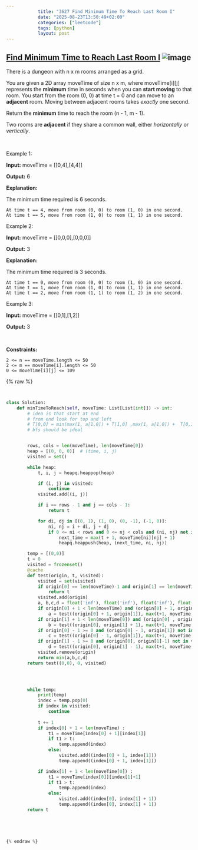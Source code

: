 ```yaml
---
            title: "3627 Find Minimum Time To Reach Last Room I"
            date: "2025-08-23T13:50:49+02:00"
            categories: ["leetcode"]
            tags: [python]
            layout: post
---
```

            
## [Find Minimum Time to Reach Last Room I](https://leetcode.com/problems/find-minimum-time-to-reach-last-room-i) ![image](https://img.shields.io/badge/Difficulty-Medium-orange)

There is a dungeon with n x m rooms arranged as a grid.

You are given a 2D array moveTime of size n x m, where moveTime[i][j] represents the **minimum** time in seconds when you can **start moving** to that room. You start from the room (0, 0) at time t = 0 and can move to an **adjacent** room. Moving between adjacent rooms takes *exactly* one second.

Return the **minimum** time to reach the room (n - 1, m - 1).

Two rooms are **adjacent** if they share a common wall, either *horizontally* or *vertically*.

 

Example 1:

**Input:** moveTime = [[0,4],[4,4]]

**Output:** 6

**Explanation:**

The minimum time required is 6 seconds.

	At time t == 4, move from room (0, 0) to room (1, 0) in one second.
	At time t == 5, move from room (1, 0) to room (1, 1) in one second.

Example 2:

**Input:** moveTime = [[0,0,0],[0,0,0]]

**Output:** 3

**Explanation:**

The minimum time required is 3 seconds.

	At time t == 0, move from room (0, 0) to room (1, 0) in one second.
	At time t == 1, move from room (1, 0) to room (1, 1) in one second.
	At time t == 2, move from room (1, 1) to room (1, 2) in one second.

Example 3:

**Input:** moveTime = [[0,1],[1,2]]

**Output:** 3

 

**Constraints:**

	2 <= n == moveTime.length <= 50
	2 <= m == moveTime[i].length <= 50
	0 <= moveTime[i][j] <= 109

{% raw %}


```python


class Solution:
    def minTimeToReach(self, moveTime: List[List[int]]) -> int:
        # idea is that start at end
        # from end look for top and left
        # T[0,0] = min(max(1, a[1,0]) + T[1,0] ,max(1, a[1,0]) +  T[0,1]) 
        # bfs should be ideal


        rows, cols = len(moveTime), len(moveTime[0])
        heap = [(0, 0, 0)]  # (time, i, j)
        visited = set()

        while heap:
            t, i, j = heapq.heappop(heap)

            if (i, j) in visited:
                continue
            visited.add((i, j))

            if i == rows - 1 and j == cols - 1:
                return t

            for di, dj in [(0, 1), (1, 0), (0, -1), (-1, 0)]:
                ni, nj = i + di, j + dj
                if 0 <= ni < rows and 0 <= nj < cols and (ni, nj) not in visited:
                    next_time = max(t + 1, moveTime[ni][nj] + 1)
                    heapq.heappush(heap, (next_time, ni, nj))

        temp = [(0,0)]
        t = 0
        visited = frozenset()
        @cache
        def test(origin, t, visited):
            visited = set(visited)
            if origin[0] == len(moveTime)-1 and origin[1] == len(moveTime[0])-1:
                return t 
            visited.add(origin)
            a, b,c,d = float('inf'), float('inf'), float('inf'), float('inf')
            if origin[0] + 1 < len(moveTime) and (origin[0] + 1, origin[1]) not in visited:
                a = test((origin[0] + 1, origin[1]), max(t+1, moveTime[origin[0] + 1][origin[1]] + 1), frozenset(visited))
            if origin[1] + 1 < len(moveTime[0]) and (origin[0] , origin[1]+1) not in visited:
                b = test((origin[0], origin[1] + 1), max(t+1, moveTime[origin[0]][origin[1] + 1] + 1), frozenset(visited))
            if origin[0] - 1 >= 0 and (origin[0] - 1, origin[1]) not in visited:
                c = test((origin[0] - 1, origin[1]), max(t+1, moveTime[origin[0] - 1][origin[1]] + 1), frozenset(visited))
            if origin[1] - 1 >= 0 and (origin[0], origin[1]-1) not in visited:
                d = test((origin[0], origin[1] - 1), max(t+1, moveTime[origin[0]][origin[1] - 1] + 1), frozenset(visited)) 
            visited.remove(origin)
            return min(a,b,c,d)
        return test((0,0), 0, visited)
            



        while temp:
            print(temp)
            index = temp.pop(0)
            if index in visited:
                continue
            
            t += 1
            if index[0] + 1 < len(moveTime) :
                t1 = moveTime[index[0] + 1][index[1]]
                if t1 > t:
                    temp.append(index)
                else:
                    visited.add((index[0] + 1, index[1]))
                    temp.append((index[0] + 1, index[1]))

            if index[1] + 1 < len(moveTime[0]) :
                t1 = moveTime[index[0]][index[1]+1]
                if t1 > t:
                    temp.append(index)
                else:
                    visited.add((index[0], index[1] + 1))
                    temp.append((index[0], index[1] + 1))
        return t


        


{% endraw %}
```
